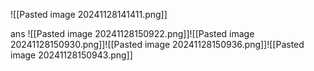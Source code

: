 ![[Pasted image 20241128141411.png]]

ans
![[Pasted image 20241128150922.png]]![[Pasted image 20241128150930.png]]![[Pasted image 20241128150936.png]]![[Pasted image 20241128150943.png]]